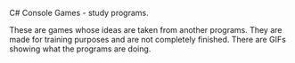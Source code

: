 C# Console Games - study programs.

These are games whose ideas are taken from another programs. They are made for training purposes and are not completely finished. There are GIFs showing what the programs are doing.
